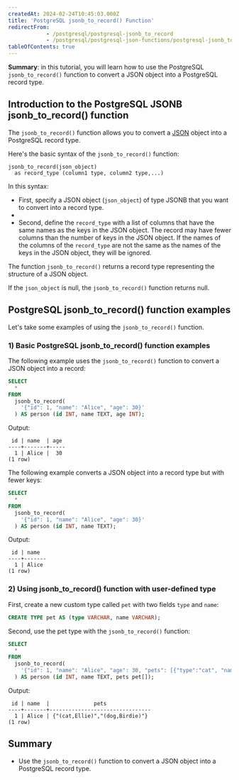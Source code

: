 ```yaml
---
createdAt: 2024-02-24T10:45:03.000Z
title: 'PostgreSQL jsonb_to_record() Function'
redirectFrom:
            - /postgresql/postgresql-jsonb_to_record 
            - /postgresql/postgresql-json-functions/postgresql-jsonb_to_record
tableOfContents: true
---
```



**Summary**: in this tutorial, you will learn how to use the PostgreSQL `jsonb_to_record()` function to convert a JSON object into a PostgreSQL record type.

## Introduction to the PostgreSQL JSONB jsonb_to_record() function

The `jsonb_to_record()` function allows you to convert a [JSON](/postgresql/postgresql-json) object into a PostgreSQL record type.

Here's the basic syntax of the `jsonb_to_record()` function:

```
jsonb_to_record(json_object)
  as record_type (column1 type, column2 type,...)
```

In this syntax:

- First, specify a JSON object (`json_object`) of type JSONB that you want to convert into a record type.
-
- Second, define the `record_type` with a list of columns that have the same names as the keys in the JSON object. The record may have fewer columns than the number of keys in the JSON object. If the names of the columns of the `record_type` are not the same as the names of the keys in the JSON object, they will be ignored.

The function `jsonb_to_record()` returns a record type representing the structure of a JSON object.

If the `json_object` is null, the `jsonb_to_record()` function returns null.

## PostgreSQL jsonb_to_record() function examples

Let's take some examples of using the `jsonb_to_record()` function.

### 1) Basic PostgreSQL jsonb_to_record() function examples

The following example uses the `jsonb_to_record()` function to convert a JSON object into a record:

```sql
SELECT
  *
FROM
  jsonb_to_record(
    '{"id": 1, "name": "Alice", "age": 30}'
  ) AS person (id INT, name TEXT, age INT);
```

Output:

```
 id | name  | age
----+-------+-----
  1 | Alice |  30
(1 row)
```

The following example converts a JSON object into a record type but with fewer keys:

```sql
SELECT
  *
FROM
  jsonb_to_record(
    '{"id": 1, "name": "Alice", "age": 30}'
  ) AS person (id INT, name TEXT);
```

Output:

```
 id | name
----+-------
  1 | Alice
(1 row)
```

### 2) Using jsonb_to_record() function with user-defined type

First, create a new custom type called `pet` with two fields `type` and `name`:

```sql
CREATE TYPE pet AS (type VARCHAR, name VARCHAR);
```

Second, use the pet type with the `jsonb_to_record()` function:

```sql
SELECT
  *
FROM
  jsonb_to_record(
    '{"id": 1, "name": "Alice", "age": 30, "pets": [{"type":"cat", "name": "Ellie"}, {"type":"dog", "name": "Birdie"}]}'
  ) AS person (id INT, name TEXT, pets pet[]);
```

Output:

```
 id | name  |              pets
----+-------+--------------------------------
  1 | Alice | {"(cat,Ellie)","(dog,Birdie)"}
(1 row)
```

## Summary

- Use the `jsonb_to_record()` function to convert a JSON object into a PostgreSQL record type.

